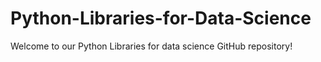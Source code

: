 # Python-Libraries-for-Data-Science
Welcome to our Python Libraries for data science GitHub repository! 
